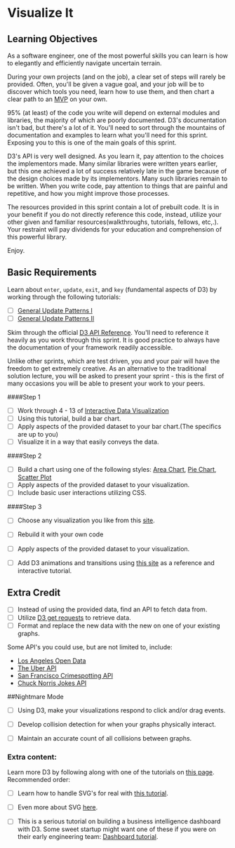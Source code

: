 # Visualize It

## Learning Objectives

As a software engineer, one of the most powerful skills you can learn is how to elegantly and efficiently navigate uncertain terrain.

During your own projects (and on the job), a clear set of steps will rarely be provided. Often, you'll be given a vague goal, and your job will be to discover which tools you need, learn how to use them, and then chart a clear path to an [MVP](http://en.wikipedia.org/wiki/Minimum_viable_product) on your own.

95% (at least) of the code you write will depend on external modules and libraries, the majority of which are poorly documented. D3's documentation isn't bad, but there's a lot of it. You'll need to sort through the mountains of documentation and examples to learn what you'll need for this sprint. Exposing you to this is one of the main goals of this sprint.

D3's API is very well designed.  As you learn it, pay attention to the choices the implementors made.  Many similar libraries were written years earlier, but this one achieved a lot of success relatively late in the game because of the design choices made by its implementors.  Many such libraries remain to be written.  When you write code, pay attention to things that are painful and repetitive, and how you might improve those processes.

The resources provided in this sprint contain a lot of prebuilt code. It is in your benefit if you do not directly reference this code, instead, utilize your other given and familiar resources(walkthroughs, tutorials, fellows, etc,.). Your restraint will pay dividends for your education and comprehension of this powerful library.

Enjoy.

## Basic Requirements

Learn about `enter`, `update`, `exit`, and `key` (fundamental aspects of D3) by working through the following tutorials:

  - [ ] [General Update Patterns I](http://bl.ocks.org/3808218)
  - [ ] [General Update Patterns II](http://bl.ocks.org/3808221)
  
Skim through the official [D3 API Reference](https://github.com/mbostock/d3/wiki/API-Reference). You'll need to reference it heavily as you work through this sprint. It is good practice to always have the documentation of your framework readily accessible.

Unlike other sprints, which are test driven, you and your pair will have the freedom to get extremely creative. As an alternative to the traditional solution lecture, you will be asked to present your sprint - this is the first of many occasions you will be able to present your work to your peers. 

####Step 1
- [ ] Work through 4 - 13 of [Interactive Data Visualization](http://alignedleft.com/tutorials/d3)
- [ ] Using this tutorial, build a bar chart.
- [ ] Apply aspects of the provided dataset to your bar chart.(The specifics are up to you)
- [ ] Visualize it in a way that easily conveys the data.

####Step 2
- [ ] Build a chart using one of the following styles: [Area Chart](http://bl.ocks.org/mbostock/3883195), [Pie Chart](http://bl.ocks.org/mbostock/3887235),
  [Scatter Plot](http://bl.ocks.org/mbostock/3887118)
- [ ] Apply aspects of the provided dataset to your visualization. 
- [ ] Include basic user interactions utilizing CSS.

####Step 3
- [ ] Choose any visualization you like from this [site](https://github.com/mbostock/d3/wiki/Gallery).
- [ ] Rebuild it with your own code
- [ ] Apply aspects of the provided dataset to your visualization. 
- [ ] Add D3 animations and transitions using [this site](http://alignedleft.com/projects/2014/easy-as-pi/) as a reference and interactive tutorial. 


## Extra Credit
- [ ] Instead of using the provided data, find an API to fetch data from.
- [ ] Utilize [D3 get requests](https://github.com/mbostock/d3/wiki/Requests) to retrieve data.
- [ ] Format and replace the new data with the new on one of your existing graphs.

Some API's you could use, but are not limited to, include:
- [Los Angeles Open Data](https://data.lacity.org/)
- [The Uber API](https://developer.uber.com/)
- [San Francisco Crimespotting API](http://sanfrancisco.crimespotting.org/api)
- [Chuck Norris Jokes API](http://www.icndb.com/api/)

##Nightmare Mode
- [ ] Using D3, make your visualizations respond to click and/or drag events.
- [ ] Develop collision detection for when your graphs physically interact.
- [ ] Maintain an accurate count of all collisions between graphs.



### Extra content:

Learn more D3 by following along with one of the tutorials on [this page]. Recommended order:


  - [ ] Learn how to handle SVG's for real with [this tutorial](https://www.dashingd3js.com/svg-paths-and-d3js).
  - [ ] Even more about SVG [here](http://alignedleft.com/tutorials/d3/an-svg-primer).
  - [ ] This is a serious tutorial on building a business intelligence dashboard with D3. Some sweet startup might want one of these if you were on their early engineering team: [Dashboard tutorial](http://mobiledevmemo.com/building-a-lightweight-flexible-d3-js-dashboard-part-1-of-2/).


[d3]:http://d3js.org/
[svg element]:https://developer.mozilla.org/en-US/docs/SVG
[css3 animations]:https://developer.mozilla.org/en-US/docs/CSS/Tutorials/Using_CSS_animations
[this page]:https://github.com/mbostock/d3/wiki/Tutorials
[Manipulating data like a boss with d3]:http://www.jeromecukier.net/blog/2012/05/28/manipulating-data-like-a-boss-with-d3/
[particle system]:http://en.wikipedia.org/wiki/Particle_system
[thread]:http://en.wikipedia.org/wiki/Thread_(computing)
[Using animations and transitions effectively]:http://blog.visual.ly/creating-animations-and-transitions-with-d3-js/
[Animated Pie Charts with Text]:http://blog.stephenboak.com/2011/08/07/easy-as-a-pie.html